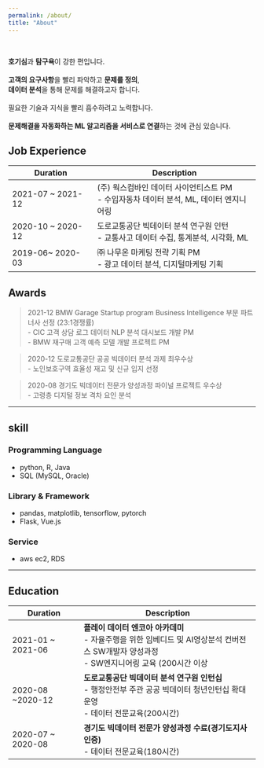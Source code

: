```yaml
---
permalink: /about/
title: "About"
---
```

<br>

**호기심**과 **탐구욕**이 강한 편입니다. <br><br>
**고객의 요구사항**을 빨리 파악하고 **문제를 정의**, <br>
**데이터 분석**을 통해 문제를 해결하고자 합니다. <br><br>
필요한 기술과 지식을 빨리 흡수하려고 노력합니다.<br><br>
**문제해결을 자동화하는 ML 알고리즘을 서비스로 연결**하는 것에 관심 있습니다.
<br>

## Job Experience

| Duration                                        | Description                                          |
| ------------------------------------------- | ----------------------------------------------------- |
| 2021-07 ~ 2021-12 | (주) 웍스컴바인 데이터 사이언티스트 PM <br> - 수입자동차 데이터 분석, ML, 데이터 엔지니어링  |
| 2020-10 ~ 2020-12 | 도로교통공단 빅데이터 분석 연구원 인턴 <br> - 교통사고 데이터 수집, 통계분석, 시각화, ML |
| 2019-06~ 2020-03 | ㈜ 나무온 마케팅 전략 기획 PM <br> - 광고 데이터 분석, 디지털마케팅 기획 | 


## Awards


> 2021-12 BMW Garage Startup program Business Intelligence 부문 파트너사 선정 (23:1경쟁률)
<br>- CIC 고객 상담 로그 데이터 NLP 분석 대시보드 개발 PM
<br>- BMW 재구매 고객 예측 모델 개발 프로젝트 PM

  
> 2020-12 도로교통공단 공공 빅데이터 분석 과제 최우수상 
<br>- 노인보호구역 효율성 재고 및 신규 입지 선정


> 2020-08 경기도 빅데이터 전문가 양성과정 파이널 프로젝트 우수상
<br>- 고령층 디지털 정보 격차 요인 분석

---

## skill

### Programming Language
- python, R, Java
- SQL (MySQL, Oracle)
### Library & Framework
- pandas, matplotlib, tensorflow, pytorch
- Flask, Vue.js
### Service
- aws ec2, RDS

---

## Education

| Duration                                    | Description                                          |
| ------------------------------------------- | ----------------------------------------------------- |
| 2021-01 ~ 2021-06  | **플레이 데이터 엔코아 아카데미** <br> - 자율주행을 위한 임베디드 및 AI영상분석 컨버전스 SW개발자 양성과정 <br> - SW엔지니어링 교육 (200시간 이상 | 
| 2020-08 ~2020-12  | **도로교통공단 빅데이터 분석 연구원 인턴십** <br> - 행정안전부 주관 공공 빅데이터 청년인턴십 확대운영<br> - 데이터 전문교육(200시간)  |
| 2020-07 ~ 2020-08  | **경기도 빅데이터 전문가 양성과정 수료(경기도지사 인증)** <br> - 데이터 전문교육(180시간) |
